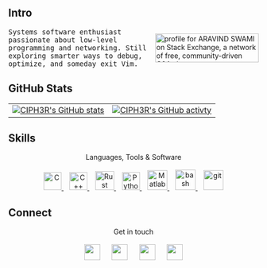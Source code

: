 ## <b> Intro </b>  

<div style="display: flex; align-items: center; justify-content: space-between;">
    <samp>
        Systems software enthusiast passionate about low-level programming and networking. Still exploring smarter ways to debug, optimize, and someday exit Vim.
    </samp>
    </br>
    <samp>
    </samp>
    <a href="https://stackexchange.com/users/14259425/aravind-swami">
        <img src="https://stackexchange.com/users/flair/14259425.png" 
             width="208" height="58" 
             alt="profile for ARAVIND SWAMI on Stack Exchange, a network of free, community-driven Q&amp;A sites" 
             title="profile for ARAVIND SWAMI on Stack Exchange, a network of free, community-driven Q&amp;A sites" />
    </a>
</div>


## <b> GitHub Stats </b>
<table>
    <tr>
        <td>
            <a href="https://github.com/cipherswami">
                <img src="https://github-readme-stats.vercel.app/api?username=cipherswami&show_icons=true&hide=&count_private=true&title_color=0891b2&text_color=ffffff&icon_color=3382ed&bg_color=1e3a8a&hide_border=true&show_icons=true" alt="CIPH3R's GitHub stats" />
            </a>
        </td>
        <td>
            <a href="https://github.com/cipherswami">
                <img src="https://github-readme-streak-stats.herokuapp.com/?user=cipherswami&stroke=ffffff&background=1e3a8a&ring=0891b2&fire=0891b2&currStreakNum=ffffff&currStreakLabel=0891b2&sideNums=ffffff&sideLabels=ffffff&dates=ffffff&hide_border=true" alt="CIPH3R's GitHub activty" />
            </a>   
        </td>
    </tr>
</table>

## <b> Skills </b>
<div align="center">
  Languages, Tools & Software<br/><br/>
  <a href="https://www.c-language.org/" target="_blank" rel="noreferrer">
    <img src="https://raw.githubusercontent.com/danielcranney/readme-generator/main/public/icons/skills/c-colored.svg" width="36" height="36" alt="C" />
  </a>
  &nbsp;&nbsp;
  <a href="https://isocpp.org/std/" target="_blank" rel="noreferrer">
    <img src="https://raw.githubusercontent.com/danielcranney/readme-generator/main/public/icons/skills/cplusplus-colored.svg" width="36" height="36" alt="C++" />
  </a>
  &nbsp;&nbsp;
  <a href="https://www.rust-lang.org/" target="_blank" rel="noreferrer">
    <img src="https://raw.githubusercontent.com/danielcranney/readme-generator/main/public/icons/skills/rust-colored.svg" width="38" height="38" alt="Rust" />
  </a>
  &nbsp;&nbsp;
  <a href="https://www.python.org/" target="_blank" rel="noreferrer">
    <img src="https://raw.githubusercontent.com/danielcranney/readme-generator/main/public/icons/skills/python-colored.svg" width="36" height="36" alt="Python" />
  </a>
  &nbsp;&nbsp;
  <a href="https://www.mathworks.com/" target="_blank" rel="noreferrer">
    <img src="https://upload.wikimedia.org/wikipedia/commons/2/21/Matlab_Logo.png" width="40" height="40" alt="Matlab" />
  </a>
  &nbsp;&nbsp;
  <a href="https://www.gnu.org/software/bash/" target="_blank" rel="noreferrer">
    <img src="https://img.icons8.com/small/96/bash.png" width="41" height="41" alt="bash" />
  </a>
  &nbsp;&nbsp;
  <a href="https://git-scm.com/" target="_blank" rel="noreferrer">
    <img src="https://www.vectorlogo.zone/logos/git-scm/git-scm-icon.svg" width="40" height="40" alt="git" />
  </a>
</div>

## <b> Connect </b>
<div align="center" style="inline-flex">
    Get in touch <br /><br />
    <a href="mailto:aravindswami135@gmail.com" target="_blank" rel="noreferrer"><img src="https://img.icons8.com/fluency/48/undefined/gmail-new.png" width="32" height="32" /></a> 
    &nbsp;&nbsp;&nbsp;&nbsp;
    <a href="https://www.linkedin.com/in/cipherswami" target="_blank" rel="noreferrer"><img src="https://raw.githubusercontent.com/danielcranney/readme-generator/main/public/icons/socials/linkedin.svg" width="32" height="32" /></a>
    &nbsp;&nbsp;&nbsp;&nbsp;
    <a href="https://www.twitter.com/cipherswami" target="_blank" rel="noreferrer"><img src="https://raw.githubusercontent.com/danielcranney/readme-generator/main/public/icons/socials/twitter.svg" width="32" height="32" /></a>
    &nbsp;&nbsp;&nbsp;&nbsp;
    <a href="https://discord.com/users/cipherswami#3642" target="_blank" rel="noreferrer"><img src="https://raw.githubusercontent.com/danielcranney/readme-generator/main/public/icons/socials/discord.svg" width="32" height="32" /></a>
</div>
